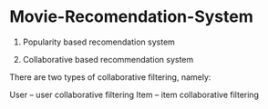 # Movie-Recomendation-System

1. Popularity based recomendation system

2. Collaborative based recommendation system


There are two types of collaborative filtering, namely:

User – user collaborative filtering
Item – item collaborative filtering

